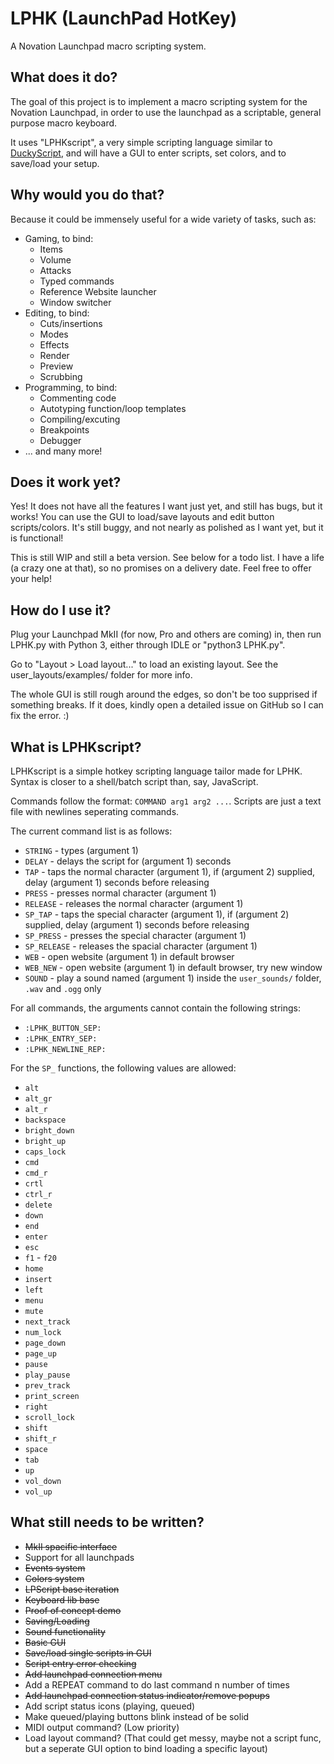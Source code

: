 # LPHK (LaunchPad HotKey)
A Novation Launchpad macro scripting system.

## What does it do?
The goal of this project is to implement a macro scripting system for the Novation Launchpad, in order to use the launchpad as a scriptable, general purpose macro keyboard.

It uses "LPHKscript", a very simple scripting language similar to [DuckyScript](https://github.com/hak5darren/USB-Rubber-Ducky/wiki/Duckyscript), and will have a GUI to enter scripts, set colors, and to save/load your setup.

## Why would you do that?
Because it could be immensely useful for a wide variety of tasks, such as:
* Gaming, to bind:
  * Items
  * Volume
  * Attacks
  * Typed commands
  * Reference Website launcher
  * Window switcher
* Editing, to bind:
  * Cuts/insertions
  * Modes
  * Effects
  * Render
  * Preview
  * Scrubbing
* Programming, to bind:
  * Commenting code
  * Autotyping function/loop templates
  * Compiling/excuting
  * Breakpoints
  * Debugger
* ... and many more!

## Does it work yet?
Yes! It does not have all the features I want just yet, and still has bugs, but it works! You can use the GUI to load/save layouts and edit button scripts/colors. It's still buggy, and not nearly as polished as I want yet, but it is functional!

This is still WIP and still a beta version. See below for a todo list. I have a life (a crazy one at that), so no promises on a delivery date. Feel free to offer your help!

## How do I use it?
Plug your Launchpad MkII (for now, Pro and others are coming) in, then run LPHK.py with Python 3, either through IDLE or "python3 LPHK.py".

Go to "Layout > Load layout..." to load an existing layout. See the user_layouts/examples/ folder for more info.

The whole GUI is still rough around the edges, so don't be too supprised if something breaks. If it does, kindly open a detailed issue on GitHub so I can fix the error. :)

## What is LPHKscript?
LPHKscript is a simple hotkey scripting language tailor made for LPHK. Syntax is closer to a shell/batch script than, say, JavaScript.

Commands follow the format: `COMMAND arg1 arg2 ...`. Scripts are just a text file with newlines seperating commands.

The current command list is as follows:
* `STRING` - types (argument 1)
* `DELAY` - delays the script for (argument 1) seconds
* `TAP` - taps the normal character (argument 1), if (argument 2) supplied, delay (argument 1) seconds before releasing
* `PRESS` - presses normal character (argument 1)
* `RELEASE` - releases the normal character (argument 1)
* `SP_TAP` - taps the special character (argument 1), if (argument 2) supplied, delay (argument 1) seconds before releasing
* `SP_PRESS` - presses the special character (argument 1)
* `SP_RELEASE` - releases the spacial character (argument 1)
* `WEB` - open website (argument 1) in default browser
* `WEB_NEW` - open website (argument 1) in default browser, try new window
* `SOUND` - play a sound named (argument 1) inside the `user_sounds/` folder, `.wav` and `.ogg` only

For all commands, the arguments cannot contain the following strings:
* `:LPHK_BUTTON_SEP:`
* `:LPHK_ENTRY_SEP:`
* `:LPHK_NEWLINE_REP:`

For the `SP_` functions, the following values are allowed:
* `alt`
* `alt_gr`
* `alt_r`
* `backspace`
* `bright_down`
* `bright_up`
* `caps_lock`
* `cmd`
* `cmd_r`
* `crtl`
* `ctrl_r`
* `delete`
* `down`
* `end`
* `enter`
* `esc`
* `f1` - `f20`
* `home`
* `insert`
* `left`
* `menu`
* `mute`
* `next_track`
* `num_lock`
* `page_down`
* `page_up`
* `pause`
* `play_pause`
* `prev_track`
* `print_screen`
* `right`
* `scroll_lock`
* `shift`
* `shift_r`
* `space`
* `tab`
* `up`
* `vol_down`
* `vol_up`

## What still needs to be written?
* ~~MkII spacific interface~~
* Support for all launchpads
* ~~Events system~~
* ~~Colors system~~
* ~~LPScript base iteration~~
* ~~Keyboard lib base~~
* ~~Proof of concept demo~~
* ~~Saving/Loading~~
* ~~Sound functionality~~
* ~~Basic GUI~~
* ~~Save/load single scripts in GUI~~
* ~~Script entry error checking~~
* ~~Add launchpad connection menu~~
* Add a REPEAT command to do last command n number of times
* ~~Add launchpad connection status indicator/remove popups~~
* Add script status icons (playing, queued)
* Make queued/playing buttons blink instead of be solid
* MIDI output command? (Low priority)
* Load layout command? (That could get messy, maybe not a script func, but a seperate GUI option to bind loading a specific layout)
